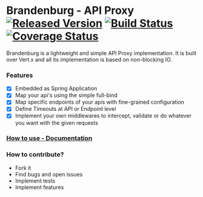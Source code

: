 # Brandenburg - API Proxy [![Released Version](https://img.shields.io/badge/Version-Released-blue.svg)](https://oss.sonatype.org/content/groups/public/com/github/leosilvadev/brandenburg/) [![Build Status](https://travis-ci.org/leosilvadev/brandenburg.svg?branch=master)](https://travis-ci.org/leosilvadev/brandenburg) [![Coverage Status](https://coveralls.io/repos/github/leosilvadev/brandenburg/badge.svg?branch=master)](https://coveralls.io/github/leosilvadev/brandenburg?branch=master)
Brandenburg is a lightweight and simple API Proxy implementation. It is built over Vert.x and all its implementation is based on non-blocking IO.

### Features
- [x] Embedded as Spring Application
- [x] Map your api's using the simple full-bind
- [x] Map specific endpoints of your apis with fine-grained configuration 
- [x] Define Timeouts at API or Endpoint level
- [x] Implement your own middlewares to intercept, validate or do whatever you want with the given requests

### [How to use - Documentation](https://github.com/leosilvadev/brandenburg/wiki)

### How to contribute?
- Fork it
- Find bugs and open issues
- Implement tests
- Implement features
